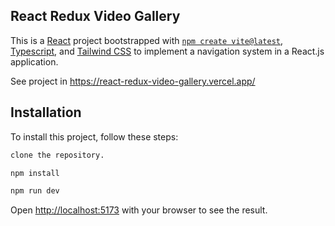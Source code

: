 ## React Redux Video Gallery

This is a [React](https://react.dev/) project bootstrapped with [`npm create vite@latest`](https://vitejs.dev/), [Typescript](https://www.typescriptlang.org/), and [Tailwind CSS](https://tailwindcss.com/) to implement a navigation system in a React.js application.

See project in https://react-redux-video-gallery.vercel.app/

## Installation

To install this project, follow these steps:

```bash 
clone the repository.
```  

```bash 
npm install
```  

```bash 
npm run dev
```  

Open [http://localhost:5173](http://localhost:5173) with your browser to see the result.
